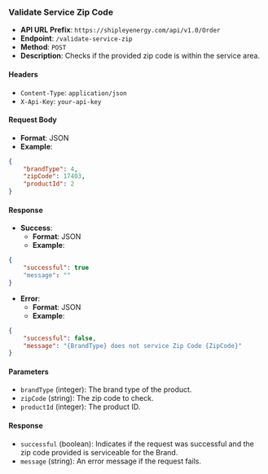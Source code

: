 ### Validate Service Zip Code

- **API URL Prefix**: `https://shipleyenergy.com/api/v1.0/Order`
- **Endpoint**: `/validate-service-zip`
- **Method**: `POST`
- **Description**: Checks if the provided zip code is within the service area.

#### Headers
- `Content-Type`: `application/json`
- `X-Api-Key`: `your-api-key`

#### Request Body
- **Format**: JSON
- **Example**:
```json
{
    "brandType": 4,
    "zipCode": 17403, 
    "productId": 2
}
```

#### Response
- **Success**:
  - **Format**: JSON
  - **Example**:
```json
{
    "successful": true
    "message": ""
}
```

- **Error**:
  - **Format**: JSON
  - **Example**:
```json
{
    "successful": false,
    "message": "{BrandType} does not service Zip Code {ZipCode}"
}
```

#### Parameters
- `brandType` (integer): The brand type of the product.
- `zipCode` (string): The zip code to check.
- `productId` (integer): The product ID.

#### Response
- `successful` (boolean): Indicates if the request was successful and the zip code provided is serviceable for the Brand.
- `message` (string): An error message if the request fails.